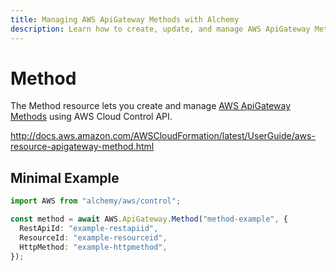 ```yaml
---
title: Managing AWS ApiGateway Methods with Alchemy
description: Learn how to create, update, and manage AWS ApiGateway Methods using Alchemy Cloud Control.
---
```


# Method

The Method resource lets you create and manage [AWS ApiGateway Methods](https://docs.aws.amazon.com/apigateway/latest/userguide/) using AWS Cloud Control API.

http://docs.aws.amazon.com/AWSCloudFormation/latest/UserGuide/aws-resource-apigateway-method.html

## Minimal Example

```ts
import AWS from "alchemy/aws/control";

const method = await AWS.ApiGateway.Method("method-example", {
  RestApiId: "example-restapiid",
  ResourceId: "example-resourceid",
  HttpMethod: "example-httpmethod",
});
```

